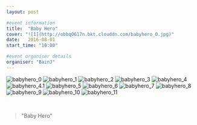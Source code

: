 ```yaml
---
layout: post

#event information
title:  "Baby Hero"
cover: "![1](http://obbq0617n.bkt.clouddn.com/babyhero_0.jpg)"
date:   2016-08-01
start_time: "10:00"

#event organiser details
organiser: "BainJ"
---
```


![babyhero_0](http://obbq0617n.bkt.clouddn.com/babyhero_0.jpg)
![babyhero_1](http://obbq0618n.bkt.clouddn.com/babyhero_1.jpg)
![babyhero_2](http://obbq0619n.bkt.clouddn.com/babyhero_2.jpg)
![babyhero_3](http://obbq0620n.bkt.clouddn.com/babyhero_3.jpg)
![babyhero_4](http://obbq0621n.bkt.clouddn.com/babyhero_4.jpg)
![babyhero_4.1](http://obbq0621n.bkt.clouddn.com/babyhero_4.1.jpg)
![babyhero_5](http://obbq0622n.bkt.clouddn.com/babyhero_5.jpg)
![babyhero_6](http://obbq0623n.bkt.clouddn.com/babyhero_6.jpg)
![babyhero_7](http://obbq0624n.bkt.clouddn.com/babyhero_7.jpg)
![babyhero_8](http://obbq0625n.bkt.clouddn.com/babyhero_8.jpg)
![babyhero_9](http://obbq0626n.bkt.clouddn.com/babyhero_9.jpg)
![babyhero_10](http://obbq0627n.bkt.clouddn.com/babyhero_10.jpg)
![babyhero_11](http://obbq0628n.bkt.clouddn.com/babyhero_11.jpg)

<br>
<blockquote>
"Baby Hero"
</blockquote>

